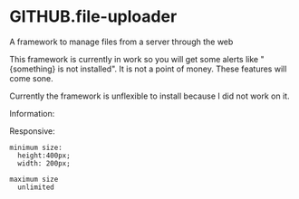 # GITHUB.file-uploader
A framework to manage files from a server through the web

This framework is currently in work so you will get some alerts like "{something} is not installed".
It is not a point of money. These features will come sone.

Currently the framework is unflexible to install because I did not work on it.

Information:

  Responsive:
  
    minimum size:
      height:400px;
      width: 200px;
      
    maximum size
      unlimited 
